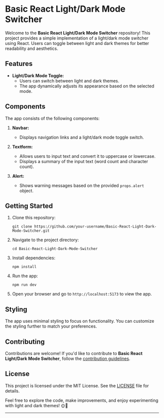 # Basic React Light/Dark Mode Switcher

Welcome to the **Basic React Light/Dark Mode Switcher** repository! This project provides a simple implementation of a light/dark mode switcher using React. Users can toggle between light and dark themes for better readability and aesthetics.

## Features

- **Light/Dark Mode Toggle:**
  - Users can switch between light and dark themes.
  - The app dynamically adjusts its appearance based on the selected mode.

## Components

The app consists of the following components:

1. **Navbar:**
   - Displays navigation links and a light/dark mode toggle switch.

2. **Textform:**
   - Allows users to input text and convert it to uppercase or lowercase.
   - Displays a summary of the input text (word count and character count).

3. **Alert:**
   - Shows warning messages based on the provided `props.alert` object.

## Getting Started

1. Clone this repository:
   ```
   git clone https://github.com/your-username/Basic-React-Light-Dark-Mode-Switcher.git
   ```

2. Navigate to the project directory:
   ```
   cd Basic-React-Light-Dark-Mode-Switcher
   ```

3. Install dependencies:
   ```
   npm install
   ```

4. Run the app:
   ```
   npm run dev
   ```

5. Open your browser and go to `http://localhost:5173` to view the app.

## Styling

The app uses minimal styling to focus on functionality. You can customize the styling further to match your preferences.

## Contributing

Contributions are welcome! If you'd like to contribute to **Basic React Light/Dark Mode Switcher**, follow the [contribution guidelines](./CONTRIBUTING.md).

## License

This project is licensed under the MIT License. See the [LICENSE](./LICENSE) file for details.

Feel free to explore the code, make improvements, and enjoy experimenting with light and dark themes! 🌞🌙

---